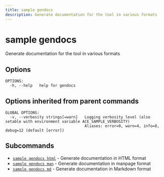 ```yaml
---
title: sample gendocs
description: Generate documentation for the tool in various formats
---
```


<!--
This documentation is auto generated by a script.
Please do not edit this file directly.
-->

<!-- markdownlint-disable-next-line single-title -->
# sample gendocs

Generate documentation for the tool in various formats

## Options

```plaintext
OPTIONS:
  -h, --help   help for gendocs
```

## Options inherited from parent commands

```plaintext
GLOBAL OPTIONS:
  -v, --verbosity strings[=warn]   Logging verbosity level (also setable with environment variable ACE_SAMPLE_VERBOSITY)
                                   Aliases: error=0, warn=4, info=8, debug=12 (default [error])
```

## Subcommands

- [`sample gendocs html`](html.md) - Generate documentation in HTML format
- [`sample gendocs man`](man.md) - Generate documentation in manpage format
- [`sample gendocs md`](md.md) - Generate documentation in Markdown format
